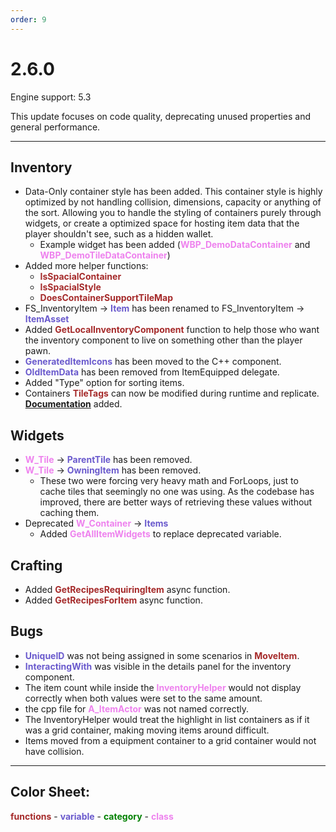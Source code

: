 ```yaml
---
order: 9
---
```

# 2.6.0

Engine support: 5.3

This update focuses on code quality, deprecating unused properties and general performance.

---

## Inventory
- Data-Only container style has been added. This container style is highly optimized by not handling collision, dimensions, capacity or anything of the sort. Allowing you to handle the styling of containers purely through widgets, or create a optimized space for hosting item data that the player shouldn't see, such as a hidden wallet.
    - Example widget has been added (<span style="color:violet">**WBP_DemoDataContainer**</span> and <span style="color:violet">**WBP_DemoTileDataContainer**</span>)
- Added more helper functions:
	- <span style="color:brown">**IsSpacialContainer**</span>
	- <span style="color:brown">**IsSpacialStyle**</span>
	- <span style="color:brown">**DoesContainerSupportTileMap**</span>
- FS_InventoryItem -> <span style="color:slateblue">**Item**</span> has been renamed to FS_InventoryItem -> <span style="color:slateblue">**ItemAsset**</span>
- Added <span style="color:brown">**GetLocalInventoryComponent**</span> function to help those who want the inventory component to live on something other than the player pawn.
- <span style="color:slateblue">**GeneratedItemIcons**</span> has been moved to the C++ component.
- <span style="color:slateblue">**OldItemData**</span> has been removed from ItemEquipped delegate.
- Added "Type" option for sorting items.
- Containers <span style="color:brown">**TileTags**</span> can now be modified during runtime and replicate. <a href="https://inventoryframework.github.io/workinginthesystem/tiletags/" target="_blank">**Documentation**</a> added.

## Widgets
- <span style="color:violet">**W_Tile**</span> -> <span style="color:slateblue">**ParentTile**</span> has been removed.
- <span style="color:violet">**W_Tile**</span> -> <span style="color:slateblue">**OwningItem**</span> has been removed.
    - These two were forcing very heavy math and ForLoops, just to cache tiles that seemingly no one was using. As the codebase has improved, there are better ways of retrieving these values without caching them.
- Deprecated <span style="color:violet">**W_Container**</span> -> <span style="color:slateblue">**Items**</span>
    - Added <span style="color:violet">**GetAllItemWidgets**</span> to replace deprecated variable.

## Crafting
- Added <span style="color:brown">**GetRecipesRequiringItem**</span> async function.
- Added <span style="color:brown">**GetRecipesForItem**</span> async function.

## Bugs
- <span style="color:slateblue">**UniqueID**</span> was not being assigned in some scenarios in <span style="color:brown">**MoveItem**</span>.
- <span style="color:slateblue">**InteractingWith**</span> was visible in the details panel for the inventory component.
- The item count while inside the <span style="color:violet">**InventoryHelper**</span> would not display correctly when both values were set to the same amount.
- the cpp file for <span style="color:violet">**A_ItemActor**</span> was not named correctly.
- The InventoryHelper would treat the highlight in list containers as if it was a grid container, making moving items around difficult.
- Items moved from a equipment container to a grid container would not have collision.

---
## Color Sheet:
<span style="color:brown">**functions**</span> - <span style="color:slateblue">**variable**</span> - <span style="color:green">**category**</span> - <span style="color:violet">**class**</span>